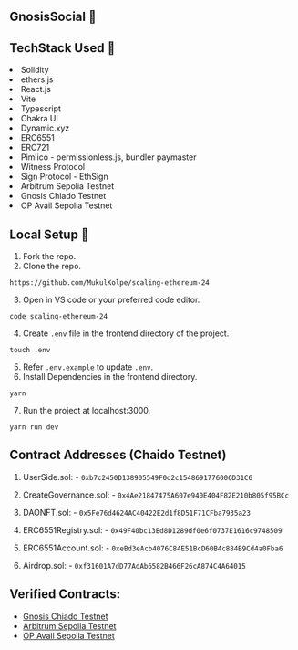 ## GnosisSocial 🚀

## TechStack Used 🎯
<li>Solidity</li>
<li>ethers.js</li>
<li>React.js</li>
<li>Vite</li>
<li>Typescript</li>
<li>Chakra UI</li>
<li>Dynamic.xyz</li>
<li>ERC6551</li>
<li>ERC721</li>
<li>Pimlico - permissionless.js, bundler paymaster</li>
<li>Witness Protocol</li>
<li>Sign Protocol - EthSign</li>
<li>Arbitrum Sepolia Testnet</li>
<li>Gnosis Chiado Testnet</li>
<li>OP Avail Sepolia Testnet</li>

## Local Setup 🚧

1. Fork the repo.
2. Clone the repo.
   
```
https://github.com/MukulKolpe/scaling-ethereum-24
```
3. Open in VS code or your preferred code editor.
```
code scaling-ethereum-24
```
4. Create `.env` file in the frontend directory of the project.
```
touch .env
```
5. Refer `.env.example` to update `.env`.
6. Install Dependencies in the frontend directory.
```
yarn
```
7. Run the project at localhost:3000.
```
yarn run dev
```

## Contract Addresses (Chaido Testnet)

1. UserSide.sol: - ```0xb7c2450D138905549F0d2c1548691776006D31C6```

2. CreateGovernance.sol: - ```0x4Ae21847475A607e940E404F82E210b805f95BCc```
 
3. DAONFT.sol: - ```0x5Fe76d4624AC40422E2d1f8D51F71CFba7935a23```

4. ERC6551Registry.sol: - ```0x49F40bc13Ed8D1289df0e6f0737E1616c9748509```

5. ERC6551Account.sol: - ```0xeBd3eAcb4076C84E51BcD60B4c884B9Cd4a0Fba6```

6. Airdrop.sol: - ```0xf31601A7dD77AdAb6582B466F26cA874C4A64015```


## Verified Contracts:

- [Gnosis Chiado Testnet](https://gnosis-chiado.blockscout.com/address/0xE2E3899AcAD6c4F6F1db0702D49d8dA75AE813bb)
- [Arbitrum Sepolia Testnet](https://sepolia.arbiscan.io/address/0x7aD0A9dB054101be9428fa89bB1194506586D1aD)
- [OP Avail Sepolia Testnet](https://op-avail-sepolia-explorer.alt.technology/address/0x66E1e28A6E6BD3a4c30a53C964e65ADa11Cf9EB8)
